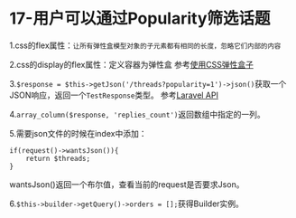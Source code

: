 # 17-用户可以通过Popularity筛选话题
1.css的flex属性：`让所有弹性盒模型对象的子元素都有相同的长度，忽略它们内部的内容`

2.css的display的flex属性：定义容器为弹性盒
参考[使用CSS弹性盒子](https://developer.mozilla.org/zh-CN/docs/Web/CSS/CSS_Flexible_Box_Layout/Using_CSS_flexible_boxes)

3.`$response = $this->getJson('/threads?popularity=1')->json()`获取一个JSON响应，返回一个`TestResponse`类型。
参考[Laravel API](https://github.com/laravel/framework/blob/5.4/src/Illuminate/Foundation/Testing/Concerns/MakesHttpRequests.php#L67)

4.`array_column($response, 'replies_count')`返回数组中指定的一列。

5.需要json文件的时候在index中添加：

```
if(request()->wantsJson()){
    return $threads;
}
```
wantsJson()返回一个布尔值，查看当前的request是否要求Json。

6.`$this->builder->getQuery()->orders = [];`获得Builder实例。

